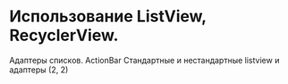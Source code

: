 # Использование ListView, RecyclerView. 
Адаптеры списков. ActionBar
Стандартные и нестандартные listview и адаптеры (2, 2)
